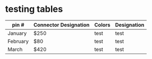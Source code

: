 # testing tables

| pin # | Connector Designation | Colors | Designation |
| -------- | ------- | ------- | ------- |
| January  | $250    | test | test |
| February | $80     | test | test |
| March    | $420    | test | test |